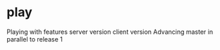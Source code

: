 # play
Playing with features
server version
client version
Advancing master in parallel to release 1